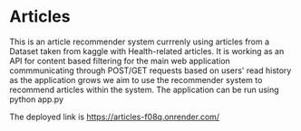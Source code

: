 # Articles
This is an article recommender system currrenly using articles from a Dataset taken from kaggle with Health-related articles. It is working as an API for content based filtering for the main web application commmunicating through POST/GET requests based on users' read history as the application grows we aim to use the recommender system to recommend articles within the system. The application can be run using python app.py 

The deployed link is https://articles-f08q.onrender.com/ 
